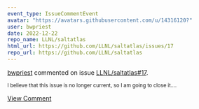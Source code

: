 ```yaml
---
event_type: IssueCommentEvent
avatar: "https://avatars.githubusercontent.com/u/14316120?"
user: bwpriest
date: 2022-12-22
repo_name: LLNL/saltatlas
html_url: https://github.com/LLNL/saltatlas/issues/17
repo_url: https://github.com/LLNL/saltatlas
---
```


<a href='https://github.com/bwpriest' target='_blank'>bwpriest</a> commented on issue <a href='https://github.com/LLNL/saltatlas/issues/17' target='_blank'>LLNL/saltatlas#17</a>.

<small>I believe that this issue is no longer current, so I am going to close it....</small>

<a href='https://github.com/LLNL/saltatlas/issues/17' target='_blank'>View Comment</a>